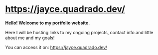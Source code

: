 # https://jayce.quadrado.dev/
**Hello! Welcome to my portfolio website.**

Here I will be hosting links to my ongoing projects, contact info and little about me and my goals!

You can access it on: https://jayce.quadrado.dev/